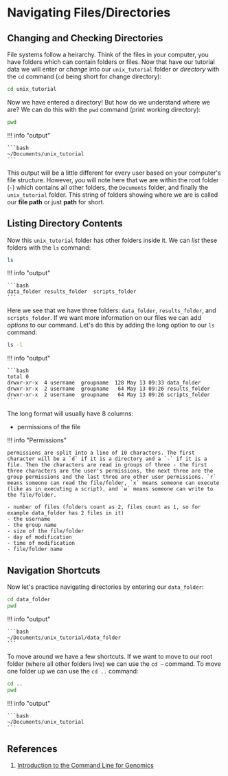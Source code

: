 # Navigating Files/Directories

## Changing and Checking Directories

File systems follow a heirarchy. Think of the files in your computer, you have folders which can contain folders or files. Now that have our tutorial data we will enter or *change* into our `unix_tutorial` folder or *directory* with the `cd` command (`cd` being short for change directory):

```bash
cd unix_tutorial
```

Now we have entered a directory! But how do we understand where we are? We can do this with the `pwd` command (print working directory):

```bash
pwd
```

!!! info "output"

    ```bash
    ~/Documents/unix_tutorial
    ```
    
This output will be a little different for every user based on your computer's file structure. However, you will note here that we are within the root folder (`~`) which contains all other folders, the `Documents` folder, and finally the `unix_tutorial` folder. This string of folders showing where we are is called our **file path** or just **path** for short. 

## Listing Directory Contents

Now this `unix_tutorial` folder has other folders inside it. We can _list_ these folders with the `ls` command:

```bash
ls
```


!!! info "output"

    ```bash
    data_folder	results_folder	scripts_folder
    ```
    
Here we see that we have three folders: `data_folder`,	`results_folder`, and	`scripts_folder`. If we want more information on our files we can add *options* to our command. Let's do this by adding the long option to our `ls` command:

```bash
ls -l
```

!!! info "output"

    ```bash
    total 0
    drwxr-xr-x  4 username  groupname  128 May 13 09:33 data_folder
    drwxr-xr-x  2 username  groupname   64 May 13 09:26 results_folder
    drwxr-xr-x  2 username  groupname   64 May 13 09:26 scripts_folder
    ```
The long format will usually have 8 columns: 
- permissions of the file
    
!!! info "Permissions"

    permissions are split into a line of 10 characters. The first character will be a `d` if it is a directory and a `-` if it is a file. Then the characters are read in groups of three - the first three characters are the user's permissions, the next three are the group permissions and the last three are other user permissions. `r` means someone can read the file/folder, `x` means someone can execute (like as in executing a script), and `w` means someone can write to the file/folder. 
        
    - number of files (folders count as 2, files count as 1, so for example data_folder has 2 files in it)
    - the username
    - the group name
    - size of the file/folder
    - day of modification
    - time of modification
    - file/folder name

## Navigation Shortcuts

Now let's practice navigating directories by entering our `data_folder`:

```bash
cd data_folder
pwd
```

!!! info "output"

    ```bash
    ~/Documents/unix_tutorial/data_folder
    ```
   

To move around we have a few shortcuts. If we want to move to our root folder (where all other folders live) we can use the `cd ~` command. To move one folder up we can use the `cd ..` command:

```bash
cd ..
pwd
```

!!! info "output"

    ```bash
    ~/Documents/unix_tutorial
    ```
    
## References

1. [Introduction to the Command Line for Genomics](https://datacarpentry.org/shell-genomics/02-the-filesystem.html)
